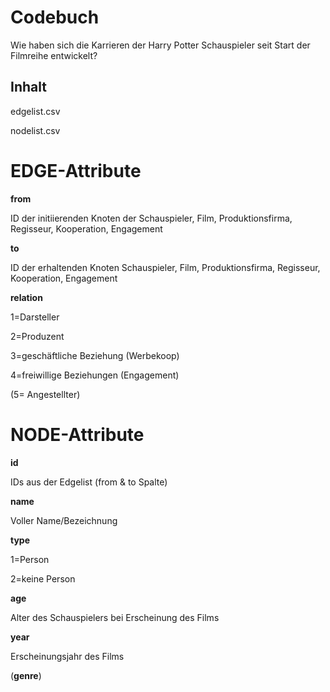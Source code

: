 # Codebuch
Wie haben sich die Karrieren der Harry Potter Schauspieler seit Start der Filmreihe entwickelt?

## Inhalt 

edgelist.csv 

nodelist.csv

# EDGE-Attribute

**from**

ID der initiierenden Knoten der Schauspieler, Film, Produktionsfirma, Regisseur, Kooperation, Engagement

**to**

ID der erhaltenden Knoten Schauspieler, Film, Produktionsfirma, Regisseur, Kooperation, Engagement 

**relation**

1=Darsteller

2=Produzent

3=geschäftliche Beziehung (Werbekoop)

4=freiwillige Beziehungen (Engagement)

(5= Angestellter)

# NODE-Attribute
**id**

IDs aus der Edgelist (from & to Spalte)

**name**

Voller Name/Bezeichnung

**type**

1=Person 

2=keine Person 

**age**

Alter des Schauspielers bei Erscheinung des Films

**year**

Erscheinungsjahr des Films

(**genre**)
